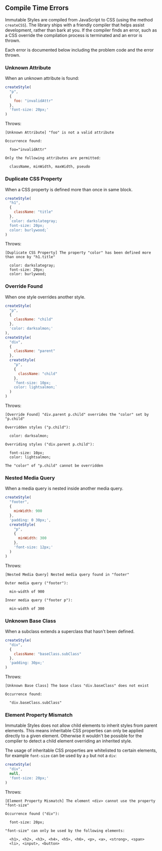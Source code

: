 ## Compile Time Errors

Immutable Styles are compiled from JavaScript to CSS (using the method `createCSS`). The library ships with a friendly compiler that helps assist development, rather than bark at you. If the compiler finds an error, such as a CSS override the compilation process is terminated and an error is thrown.

Each error is documented below including the problem code and the error thrown.

### Unknown Attribute

When an unknown attribute is found:

```js
createStyle(
  "p",
  {
    foo: "invalidAttr"
  },
  'font-size: 20px;'
)
```

Throws:

```
[Unknown Attribute] "foo" is not a valid attribute

Occurrence found:

  foo="invalidAttr"

Only the following attributes are permitted:

  className, minWidth, maxWidth, pseudo
```

### Duplicate CSS Property

When a CSS property is defined more than once in same block.

```js
createStyle(
  "h1",
  {
    className: "title"
  },
  `color: darkslategray;
  font-size: 20px;
  color: burlywood;`
)
```

Throws:

```
[Duplicate CSS Property] The property "color" has been defined more than once by "h1.title"

  color: darkslategray;
  font-size: 20px;
  color: burlywood;
```

### Override Found

When one style overrides another style.

```js
createStyle(
  "p",
  {
    className: "child"
  },
  'color: darksalmon;'
),
createStyle(
  "div",
  {
    className: "parent"
  },
  createStyle(
    "p",
    {
      className: "child"
    },
    `font-size: 10px;
    color: lightsalmon;`
  )
)
```

Throws:

```
[Override Found] "div.parent p.child" overrides the "color" set by "p.child"

Overridden styles ("p.child"):

  color: darksalmon;

Overriding styles ("div.parent p.child"):

  font-size: 10px;
  color: lightsalmon;

The "color" of "p.child" cannot be overridden
```

### Nested Media Query

When a media query is nested inside another media query.

```js
createStyle(
  "footer",
  {
    minWidth: 900
  },
  'padding: 0 30px;',
  createStyle(
    "p",
    {
      minWidth: 300
    },
    'font-size: 12px;'
  )
)
```

Throws:

```
[Nested Media Query] Nested media query found in "footer"

Outer media query ("footer"):

  min-width of 900

Inner media query ("footer p"):

  min-width of 300
```

### Unknown Base Class

When a subclass extends a superclass that hasn't been defined.

```js
createStyle(
  "div",
  {
    className: "baseClass.subClass"
  },
  'padding: 30px;'
)
```

Throws:

```
[Unknown Base Class] The base class "div.baseClass" does not exist

Occurrence found:

  "div.baseClass.subClass"
```

### Element Property Mismatch

Immutable Styles does not allow child elements to inherit styles from parent elements. This means inheritable CSS properties can only be applied directly to a given element. Otherwise it wouldn't be possible for the compiler to detect a child element overriding an inherited style.

The usage of inheritable CSS properties are whitelisted to certain elements, for example `font-size` can be used by a `p` but not a `div`:

```js
createStyle(
  "div",
  null,
  'font-size: 20px;'
)
```

Throws:

```
[Element Property Mismatch] The element <div> cannot use the property "font-size"

Occurrence found ("div"):

  font-size: 20px;

"font-size" can only be used by the following elements:

  <h1>, <h2>, <h3>, <h4>, <h5>, <h6>, <p>, <a>, <strong>, <span>
  <li>, <input>, <button>
```